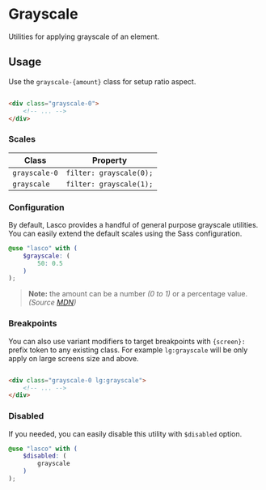 # Grayscale

Utilities for applying grayscale of an element.

## Usage

Use the `grayscale-{amount}` class for setup ratio aspect.

```html

<div class="grayscale-0">
    <!-- ... -->
</div>
```

### Scales

| Class         | Property                |
|---------------|-------------------------|
| `grayscale-0` | `filter: grayscale(0);` |
| `grayscale`   | `filter: grayscale(1);` |

### Configuration

By default, Lasco provides a handful of general purpose grayscale utilities. You can easily extend the default scales
using the Sass configuration.

```scss
@use "lasco" with (
    $grayscale: (
        50: 0.5
    )
);
```

> **Note:** the amount can be a number _(0 to 1)_ or a percentage value. _(Source [MDN](https://developer.mozilla.org/en-US/docs/Web/CSS/filter-function/brightness()#exemples))_

### Breakpoints

You can also use variant modifiers to target breakpoints with `{screen}:` prefix token to any existing class. For
example `lg:grayscale` will be only apply on large screens size and above.

```html

<div class="grayscale-0 lg:grayscale">
    <!-- ... -->
</div>
```

### Disabled

If you needed, you can easily disable this utility with `$disabled` option.

```scss
@use "lasco" with (
    $disabled: (
        grayscale
    )
);
```
